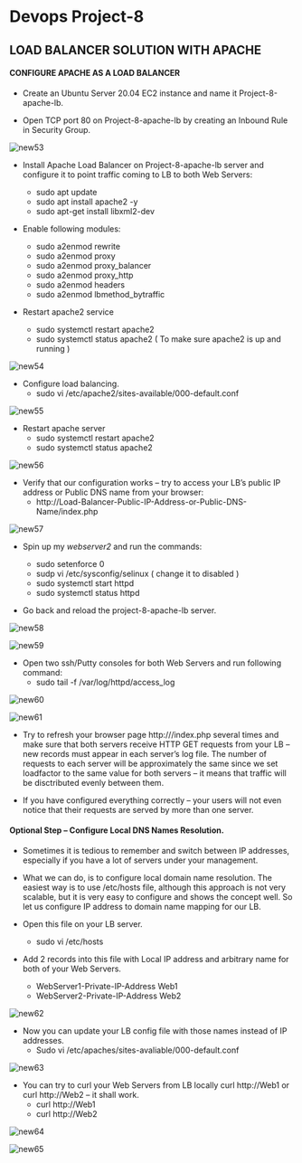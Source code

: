 
# Devops Project-8

## LOAD BALANCER SOLUTION WITH APACHE

#### CONFIGURE APACHE AS A LOAD BALANCER

* Create an Ubuntu Server 20.04 EC2 instance and name it Project-8-apache-lb.

* Open TCP port 80 on Project-8-apache-lb by creating an Inbound Rule in Security Group.

![new53](https://user-images.githubusercontent.com/115363604/224460672-c36d26ef-fd6a-4d20-a027-e8b1aeaa1bc2.png)

* Install Apache Load Balancer on Project-8-apache-lb server and configure it to point traffic coming to LB to both Web Servers:
  - sudo apt update
  - sudo apt install apache2 -y
  - sudo apt-get install libxml2-dev

* Enable following modules:
  - sudo a2enmod rewrite
  - sudo a2enmod proxy
  - sudo a2enmod proxy_balancer
  - sudo a2enmod proxy_http
  - sudo a2enmod headers
  - sudo a2enmod lbmethod_bytraffic

* Restart apache2 service
  - sudo systemctl restart apache2
  - sudo systemctl status apache2 ( To make sure apache2 is up and running )
  
![new54](https://user-images.githubusercontent.com/115363604/224460801-bec4d829-1fdd-4b36-9479-9b66040d4517.png)

* Configure load balancing.
  - sudo vi /etc/apache2/sites-available/000-default.conf
  
![new55](https://user-images.githubusercontent.com/115363604/224460947-dff184f1-f045-403f-9694-be0d5a80a650.png)

* Restart apache server
  - sudo systemctl restart apache2
  - sudo systemctl status apache2
  
![new56](https://user-images.githubusercontent.com/115363604/224461029-01e7783d-d769-4d46-ba50-18f8b1bdba8b.png)

* Verify that our configuration works – try to access your LB’s public IP address or Public DNS name from your browser:
  - http://Load-Balancer-Public-IP-Address-or-Public-DNS-Name/index.php
  
![new57](https://user-images.githubusercontent.com/115363604/224461334-4ed9710d-4fdb-4066-ba88-da5d0262093e.png)

* Spin up my *webserver2* and run the commands:
  -	sudo setenforce 0
  -	sudp vi /etc/sysconfig/selinux ( change it to disabled )
  -	sudo systemctl start httpd
  -	sudo systemctl status httpd
  
* Go back and reload the project-8-apache-lb server.

![new58](https://user-images.githubusercontent.com/115363604/224461471-3241fdc8-bc1b-4c39-b7e2-64233d0d0742.png)


![new59](https://user-images.githubusercontent.com/115363604/224461473-af8bda88-b0c6-43d8-8752-2a60cd0d66af.png)

* Open two ssh/Putty consoles for both Web Servers and run following command:
  - sudo tail -f /var/log/httpd/access_log
  
![new60](https://user-images.githubusercontent.com/115363604/224461616-ee108ccd-f33f-42ed-845b-2c0394303ab1.png)

![new61](https://user-images.githubusercontent.com/115363604/224461619-952d5583-bb68-486d-bf1b-69b1317a3dd7.png)

* Try to refresh your browser page http://<Load-Balancer-Public-IP-Address-or-Public-DNS-Name>/index.php several times and make sure that both servers receive HTTP GET requests from your LB – new records must appear in each server’s log file. The number of requests to each server will be approximately the same since we set loadfactor to the same value for both servers – it means that traffic will be disctributed evenly between them.

* If you have configured everything correctly – your users will not even notice that their requests are served by more than one server.

#### Optional Step – Configure Local DNS Names Resolution.

* Sometimes it is tedious to remember and switch between IP addresses, especially if you have a lot of servers under your management.
* What we can do, is to configure local domain name resolution. The easiest way is to use /etc/hosts file, although this approach is not very scalable, but it is very easy to configure and shows the concept well. So let us configure IP address to domain name mapping for our LB.

* Open this file on your LB server.
  - sudo vi /etc/hosts

* Add 2 records into this file with Local IP address and arbitrary name for both of your Web Servers.
  - WebServer1-Private-IP-Address Web1
  - WebServer2-Private-IP-Address Web2
  
![new62](https://user-images.githubusercontent.com/115363604/224461904-ddbb2d2b-b73f-41f4-8678-f06a219d173b.png)

* Now you can update your LB config file with those names instead of IP addresses.
  - Sudo vi /etc/apaches/sites-avaliable/000-default.conf

![new63](https://user-images.githubusercontent.com/115363604/224461910-2ccd88d1-e135-4794-abea-a9d137cdcb4f.png)

* You can try to curl your Web Servers from LB locally curl http://Web1 or curl http://Web2 – it shall work.
  - curl http://Web1
  - curl http://Web2

![new64](https://user-images.githubusercontent.com/115363604/224462089-d52ebe00-cc64-4360-b8cd-db74fddb5d2f.png)

![new65](https://user-images.githubusercontent.com/115363604/224462094-8e5e4976-3374-4282-ab2c-792d358bb5b0.png)






  
  
  
  

